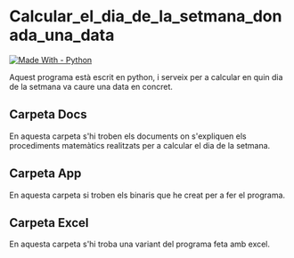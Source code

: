 # Calcular_el_dia_de_la_setmana_donada_una_data
[![Made With - Python](https://img.shields.io/badge/Made_With-Python-2ea44f?style=for-the-badge)](https://python.org)


Aquest programa està escrit en python, i serveix per a calcular en quin dia de la setmana va caure una data en concret. 

## Carpeta Docs
En aquesta carpeta s'hi troben els documents on s'expliquen els procediments matemàtics realitzats per a calcular el dia de la setmana.

## Carpeta App
En aquesta carpeta si troben els binaris que he creat per a fer el programa.

## Carpeta Excel
En aquesta carpeta s'hi troba una variant del programa feta amb excel.

